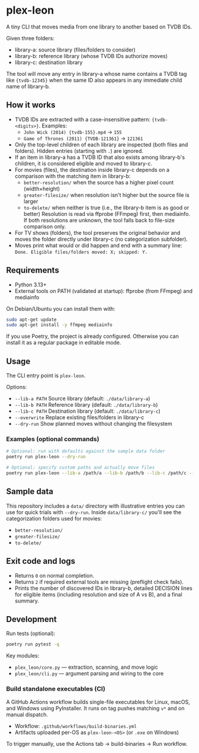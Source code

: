 # plex-leon

A tiny CLI that moves media from one library to another based on TVDB IDs.

Given three folders:
- library-a: source library (files/folders to consider)
- library-b: reference library (whose TVDB IDs authorize moves)
- library-c: destination library

The tool will move any entry in library-a whose name contains a TVDB tag like `{tvdb-12345}` when the same ID also appears in any immediate child name of library-b.

## How it works

- TVDB IDs are extracted with a case-insensitive pattern: `{tvdb-<digits>}`. Examples:
	- `John Wick (2014) {tvdb-155}.mp4` → `155`
	- `Game of Thrones (2011) {TVDB-121361}` → `121361`
- Only the top-level children of each library are inspected (both files and folders). Hidden entries (starting with `.`) are ignored.
- If an item in library-a has a TVDB ID that also exists among library-b's children, it is considered eligible and moved to library-c.
- For movies (files), the destination inside library-c depends on a comparison with the matching item in library-b:
	- `better-resolution/` when the source has a higher pixel count (width×height)
	- `greater-filesize/` when resolution isn't higher but the source file is larger
	- `to-delete/` when neither is true (i.e., the library-b item is as good or better)
	Resolution is read via ffprobe (FFmpeg) first, then mediainfo. If both resolutions are unknown, the tool falls back to file-size comparison only.
- For TV shows (folders), the tool preserves the original behavior and moves the folder directly under library-c (no categorization subfolder).
- Moves print what would or did happen and end with a summary line: `Done. Eligible files/folders moved: X; skipped: Y.`

## Requirements

- Python 3.13+
- External tools on PATH (validated at startup): ffprobe (from FFmpeg) and mediainfo

On Debian/Ubuntu you can install them with:

```bash
sudo apt-get update
sudo apt-get install -y ffmpeg mediainfo
```

If you use Poetry, the project is already configured. Otherwise you can install it as a regular package in editable mode.

## Usage

The CLI entry point is `plex-leon`.

Options:
- `--lib-a PATH`  Source library (default: `./data/library-a`)
- `--lib-b PATH`  Reference library (default: `./data/library-b`)
- `--lib-c PATH`  Destination library (default: `./data/library-c`)
- `--overwrite`   Replace existing files/folders in library-c
- `--dry-run`     Show planned moves without changing the filesystem

### Examples (optional commands)

```bash
# Optional: run with defaults against the sample data folder
poetry run plex-leon --dry-run

# Optional: specify custom paths and actually move files
poetry run plex-leon --lib-a /path/a --lib-b /path/b --lib-c /path/c --overwrite
```

## Sample data

This repository includes a `data/` directory with illustrative entries you can use for quick trials with `--dry-run`.
Inside `data/library-c/` you'll see the categorization folders used for movies:
- `better-resolution/`
- `greater-filesize/`
- `to-delete/`

## Exit code and logs

- Returns `0` on normal completion.
- Returns `2` if required external tools are missing (preflight check fails).
- Prints the number of discovered IDs in library-b, detailed DECISION lines for eligible items (including resolution and size of A vs B), and a final summary.

## Development

Run tests (optional):

```bash
poetry run pytest -q
```

Key modules:
- `plex_leon/core.py` — extraction, scanning, and move logic
- `plex_leon/cli.py` — argument parsing and wiring to the core

### Build standalone executables (CI)

A GitHub Actions workflow builds single-file executables for Linux, macOS, and Windows using PyInstaller. It runs on tag pushes matching `v*` and on manual dispatch.

- Workflow: `.github/workflows/build-binaries.yml`
- Artifacts uploaded per-OS as `plex-leon-<OS>` (or `.exe` on Windows)

To trigger manually, use the Actions tab → build-binaries → Run workflow.
